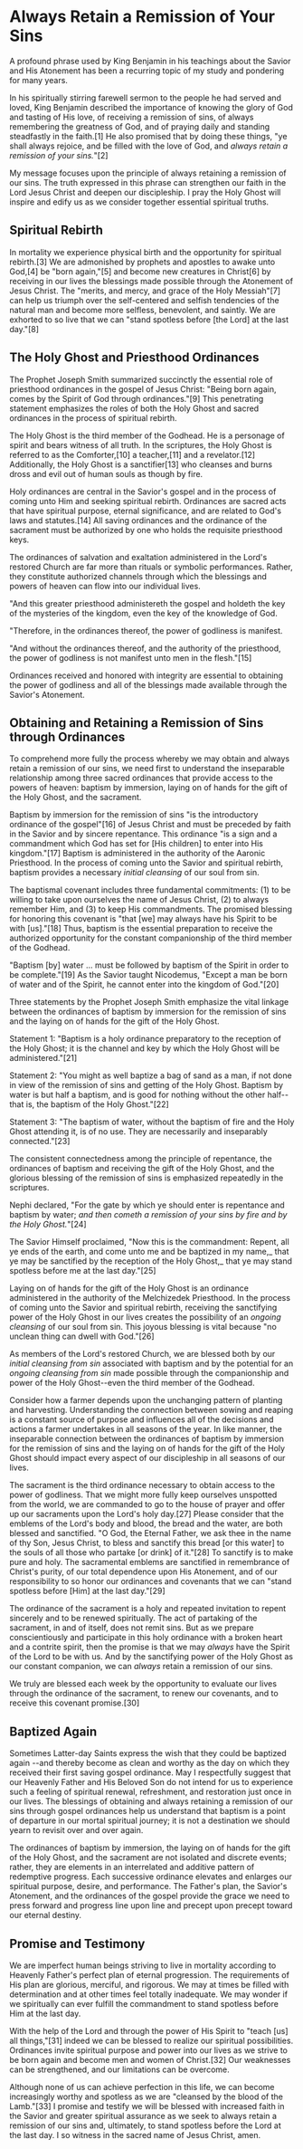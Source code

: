 # Always Retain a Remission of Your Sins

A profound phrase used by King Benjamin in his teachings about the Savior and
His Atonement has been a recurring topic of my study and pondering for many
years.

In his spiritually stirring farewell sermon to the people he had served and
loved, King Benjamin described the importance of knowing the glory of God and
tasting of His love, of receiving a remission of sins, of always remembering
the greatness of God, and of praying daily and standing steadfastly in the
faith.[1] He also promised that by doing these things, "ye shall always
rejoice, and be filled with the love of God, and _always retain a remission of
your sins._"[2]

My message focuses upon the principle of always retaining a remission of our
sins. The truth expressed in this phrase can strengthen our faith in the Lord
Jesus Christ and deepen our discipleship. I pray the Holy Ghost will inspire
and edify us as we consider together essential spiritual truths.

## Spiritual Rebirth

In mortality we experience physical birth and the opportunity for spiritual
rebirth.[3] We are admonished by prophets and apostles to awake unto God,[4]
be "born again,"[5] and become new creatures in Christ[6] by receiving in our
lives the blessings made possible through the Atonement of Jesus Christ. The
"merits, and mercy, and grace of the Holy Messiah"[7] can help us triumph over
the self-centered and selfish tendencies of the natural man and become more
selfless, benevolent, and saintly. We are exhorted to so live that we can
"stand spotless before [the Lord] at the last day."[8]

## The Holy Ghost and Priesthood Ordinances

The Prophet Joseph Smith summarized succinctly the essential role of
priesthood ordinances in the gospel of Jesus Christ: "Being born again, comes
by the Spirit of God through ordinances."[9] This penetrating statement
emphasizes the roles of both the Holy Ghost and sacred ordinances in the
process of spiritual rebirth.

The Holy Ghost is the third member of the Godhead. He is a personage of spirit
and bears witness of all truth. In the scriptures, the Holy Ghost is referred
to as the Comforter,[10] a teacher,[11] and a revelator.[12] Additionally, the
Holy Ghost is a sanctifier[13] who cleanses and burns dross and evil out of
human souls as though by fire.

Holy ordinances are central in the Savior's gospel and in the process of
coming unto Him and seeking spiritual rebirth. Ordinances are sacred acts that
have spiritual purpose, eternal significance, and are related to God's laws
and statutes.[14] All saving ordinances and the ordinance of the sacrament
must be authorized by one who holds the requisite priesthood keys.

The ordinances of salvation and exaltation administered in the Lord's restored
Church are far more than rituals or symbolic performances. Rather, they
constitute authorized channels through which the blessings and powers of
heaven can flow into our individual lives.

"And this greater priesthood administereth the gospel and holdeth the key of
the mysteries of the kingdom, even the key of the knowledge of God.

"Therefore, in the ordinances thereof, the power of godliness is manifest.

"And without the ordinances thereof, and the authority of the priesthood, the
power of godliness is not manifest unto men in the flesh."[15]

Ordinances received and honored with integrity are essential to obtaining the
power of godliness and all of the blessings made available through the
Savior's Atonement.

## Obtaining and Retaining a Remission of Sins through Ordinances

To comprehend more fully the process whereby we may obtain and always retain a
remission of our sins, we need first to understand the inseparable
relationship among three sacred ordinances that provide access to the powers
of heaven: baptism by immersion, laying on of hands for the gift of the Holy
Ghost, and the sacrament.

Baptism by immersion for the remission of sins "is the introductory ordinance
of the gospel"[16] of Jesus Christ and must be preceded by faith in the Savior
and by sincere repentance. This ordinance "is a sign and a commandment which
God has set for [His children] to enter into His kingdom."[17] Baptism is
administered in the authority of the Aaronic Priesthood. In the process of
coming unto the Savior and spiritual rebirth, baptism provides a necessary
_initial cleansing_ of our soul from sin.

The baptismal covenant includes three fundamental commitments: (1) to be
willing to take upon ourselves the name of Jesus Christ, (2) to always
remember Him, and (3) to keep His commandments. The promised blessing for
honoring this covenant is "that [we] may always have his Spirit to be with
[us]."[18] Thus, baptism is the essential preparation to receive the
authorized opportunity for the constant companionship of the third member of
the Godhead.

"Baptism [by] water ... must be followed by baptism of the Spirit in order to be
complete."[19] As the Savior taught Nicodemus, "Except a man be born of water
and of the Spirit, he cannot enter into the kingdom of God."[20]

Three statements by the Prophet Joseph Smith emphasize the vital linkage
between the ordinances of baptism by immersion for the remission of sins and
the laying on of hands for the gift of the Holy Ghost.

Statement 1: "Baptism is a holy ordinance preparatory to the reception of the
Holy Ghost; it is the channel and key by which the Holy Ghost will be
administered."[21]

Statement 2: "You might as well baptize a bag of sand as a man, if not done in
view of the remission of sins and getting of the Holy Ghost. Baptism by water
is but half a baptism, and is good for nothing without the other half--that
is, the baptism of the Holy Ghost."[22]

Statement 3: "The baptism of water, without the baptism of fire and the Holy
Ghost attending it, is of no use. They are necessarily and inseparably
connected."[23]

The consistent connectedness among the principle of repentance, the ordinances
of baptism and receiving the gift of the Holy Ghost, and the glorious blessing
of the remission of sins is emphasized repeatedly in the scriptures.

Nephi declared, "For the gate by which ye should enter is repentance and
baptism by water; _and then cometh a remission of your sins by fire and by the
Holy Ghost._"[24]

The Savior Himself proclaimed, "Now this is the commandment: Repent, all ye
ends of the earth, and come unto me and be baptized in my name,_ that ye may
be sanctified by the reception of the Holy Ghost,_ that ye may stand spotless
before me at the last day."[25]

Laying on of hands for the gift of the Holy Ghost is an ordinance administered
in the authority of the Melchizedek Priesthood. In the process of coming unto
the Savior and spiritual rebirth, receiving the sanctifying power of the Holy
Ghost in our lives creates the possibility of an _ongoing cleansing_ of our
soul from sin. This joyous blessing is vital because "no unclean thing can
dwell with God."[26]

As members of the Lord's restored Church, we are blessed both by our _initial
cleansing from sin_ associated with baptism and by the potential for an
_ongoing cleansing from sin_ made possible through the companionship and power
of the Holy Ghost--even the third member of the Godhead.

Consider how a farmer depends upon the unchanging pattern of planting and
harvesting. Understanding the connection between sowing and reaping is a
constant source of purpose and influences all of the decisions and actions a
farmer undertakes in all seasons of the year. In like manner, the inseparable
connection between the ordinances of baptism by immersion for the remission of
sins and the laying on of hands for the gift of the Holy Ghost should impact
every aspect of our discipleship in all seasons of our lives.

The sacrament is the third ordinance necessary to obtain access to the power
of godliness. That we might more fully keep ourselves unspotted from the
world, we are commanded to go to the house of prayer and offer up our
sacraments upon the Lord's holy day.[27] Please consider that the emblems of
the Lord's body and blood, the bread and the water, are both blessed and
sanctified. "O God, the Eternal Father, we ask thee in the name of thy Son,
Jesus Christ, to bless and sanctify this bread [or this water] to the souls of
all those who partake [or drink] of it."[28] To sanctify is to make pure and
holy. The sacramental emblems are sanctified in remembrance of Christ's
purity, of our total dependence upon His Atonement, and of our responsibility
to so honor our ordinances and covenants that we can "stand spotless before
[Him] at the last day."[29]

The ordinance of the sacrament is a holy and repeated invitation to repent
sincerely and to be renewed spiritually. The act of partaking of the
sacrament, in and of itself, does not remit sins. But as we prepare
conscientiously and participate in this holy ordinance with a broken heart and
a contrite spirit, then the promise is that we may _always_ have the Spirit of
the Lord to be with us. And by the sanctifying power of the Holy Ghost as our
constant companion, we can _always_ retain a remission of our sins.

We truly are blessed each week by the opportunity to evaluate our lives
through the ordinance of the sacrament, to renew our covenants, and to receive
this covenant promise.[30]

## Baptized Again

Sometimes Latter-day Saints express the wish that they could be baptized again
--and thereby become as clean and worthy as the day on which they received
their first saving gospel ordinance. May I respectfully suggest that our
Heavenly Father and His Beloved Son do not intend for us to experience such a
feeling of spiritual renewal, refreshment, and restoration just once in our
lives. The blessings of obtaining and always retaining a remission of our sins
through gospel ordinances help us understand that baptism is a point of
departure in our mortal spiritual journey; it is not a destination we should
yearn to revisit over and over again.

The ordinances of baptism by immersion, the laying on of hands for the gift of
the Holy Ghost, and the sacrament are not isolated and discrete events;
rather, they are elements in an interrelated and additive pattern of
redemptive progress. Each successive ordinance elevates and enlarges our
spiritual purpose, desire, and performance. The Father's plan, the Savior's
Atonement, and the ordinances of the gospel provide the grace we need to press
forward and progress line upon line and precept upon precept toward our
eternal destiny.

## Promise and Testimony

We are imperfect human beings striving to live in mortality according to
Heavenly Father's perfect plan of eternal progression. The requirements of His
plan are glorious, merciful, and rigorous. We may at times be filled with
determination and at other times feel totally inadequate. We may wonder if we
spiritually can ever fulfill the commandment to stand spotless before Him at
the last day.

With the help of the Lord and through the power of His Spirit to "teach [us]
all things,"[31] indeed we can be blessed to realize our spiritual
possibilities. Ordinances invite spiritual purpose and power into our lives as
we strive to be born again and become men and women of Christ.[32] Our
weaknesses can be strengthened, and our limitations can be overcome.

Although none of us can achieve perfection in this life, we can become
increasingly worthy and spotless as we are "cleansed by the blood of the
Lamb."[33] I promise and testify we will be blessed with increased faith in
the Savior and greater spiritual assurance as we seek to always retain a
remission of our sins and, ultimately, to stand spotless before the Lord at
the last day. I so witness in the sacred name of Jesus Christ, amen.

